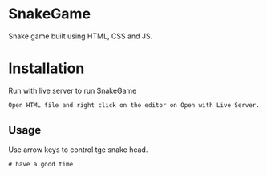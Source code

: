 # SnakeGame

Snake game built using HTML, CSS and JS.

# Installation

Run with live server to run SnakeGame

```bash
Open HTML file and right click on the editor on Open with Live Server.
```

## Usage

Use arrow keys to control tge snake head.

```
# have a good time

